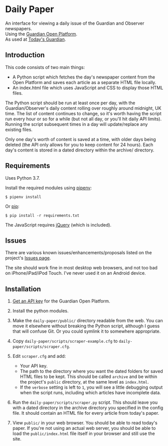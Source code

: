 # Daily Paper

An interface for viewing a daily issue of the Guardian and Observer newspapers.  
Using the [Guardian Open Platform](https://open-platform.theguardian.com).  
As used at [Today's Guardian](https://guardian.gyford.com/).


## Introduction

This code consists of two main things:

* A Python script which fetches the day's newspaper content from the Open Platform
  and saves each article as a separate HTML file locally.
* An index.html file which uses JavaScript and CSS to display those HTML files.

The Python script should be run at least once per day, with the Guardian/Observer's
daily content rolling over roughly around midnight, UK time. The list of content
continues to change, so it's worth having the script run every hour or so for a
while (but not all day, or you'll hit daily API limits). Running the script 
subsequent times in a day will update/replace any existing files.

Only one day's worth of content is saved at a time, with older days being deleted 
(the API only allows for you to keep content for 24 hours). Each day's content is
stored in a dated directory within the archive/ directory.


## Requirements

Uses Python 3.7.

Install the required modules using [pipenv](https://pipenv.readthedocs.io):

    $ pipenv install

Or [pip](https://pip.pypa.io/en/stable/):

	$ pip install -r requirements.txt

The JavaScript requires [jQuery](https://jquery.com/) (which is included).


## Issues

There are various known issues/enhancements/proposals listed on the project's
[Issues page](https://github.com/philgyford/daily-paper/issues).

The site should work fine in most desktop web browsers, and not too bad on 
iPhone/iPad/iPod Touch. I've never used it on an Android device.


## Installation

1. [Get an API key](https://open-platform.theguardian.com/access/) for the Guardian Open
   Platform.

2. Install the python modules.

3. Make the `daily-paper/public/` directory readable from the web. You can move
   it elsewhere without breaking the Python script, although I guess that will
   confuse Git. Or you could symlink it to somewhere appropriate.

4. Copy `daily-paper/scripts/scraper-example.cfg` to `daily-paper/scripts/scraper.cfg`.

5. Edit `scraper.cfg` and add: 

	* Your API key.
	* The path to the directory where you want the dated folders for saved HTML
	  files to be kept. This should be called `archive` and be within the
	  project's `public` directory, at the same level as `index.html`.
	* If the `verbose` setting is left to `1`, you will see a little debugging
      output when the script runs, including which articles have incomplete
	  data.

6. Run the `daily-paper/scripts/scraper.py` script. This should leave you with
   a dated directory in the archive directory you specified in the config file.
   It should contain an HTML file for every article from today's paper.

7. View `public/` in your web browser. You should be able to read today's paper.
   If you're not using an actual web server, you should be able to load the
   `public/index.html` file itself in your browser and still use the site.
